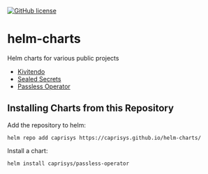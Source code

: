 [![GitHub license](https://img.shields.io/github/license/caprisys/helm-charts.svg)](https://github.com/caprisys/helm-charts/blob/main/LICENSE)

# helm-charts
Helm charts for various public projects

* [Kivitendo](https://github.com/kivitendo/kivitendo-erp)
* [Sealed Secrets](https://github.com/bitnami-labs/sealed-secrets)
* [Passless Operator](https://github.com/wavesoftware/passless-operator)

## Installing Charts from this Repository

Add the repository to helm:

```
helm repo add caprisys https://caprisys.github.io/helm-charts/
```

Install a chart:

```
helm install caprisys/passless-operator
```
